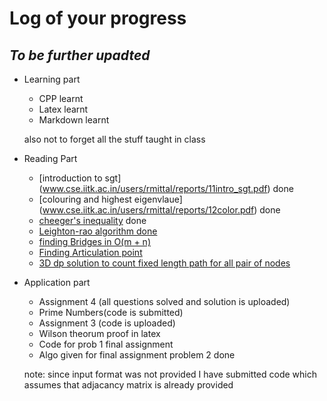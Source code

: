 # Log of your progress
## _To be further upadted_
* Learning part
  * CPP learnt
  * Latex learnt
  * Markdown learnt
 
  also not to forget all the stuff taught in class
 
* Reading Part
  * [introduction to sgt] (www.cse.iitk.ac.in/users/rmittal/reports/11intro_sgt.pdf) done
  * [colouring and highest eigenvlaue] (www.cse.iitk.ac.in/users/rmittal/reports/12color.pdf) done
  * [cheeger's inequality](www.cse.iitk.ac.in/users/rmittal/reports/13cheeger.pdf) done
  * [Leighton-rao algorithm done]()
  * [finding Bridges in O(m + n)](www.e-maxx-eng.appspot.com/graph/bridge-searching.html)
  * [Finding Articulation point](www.e-maxx-eng.appspot.com/graph/cutpoints.html)
  * [3D dp solution to count fixed length path for all pair of nodes](www.e-maxx-eng.appspot.com/graph/fixed_lenght_paths.html)
* Application part
  * Assignment 4 (all questions solved and solution is uploaded)
  * Prime Numbers(code is submitted)
  * Assignment 3 (code is uploaded)
  * Wilson theorum proof in latex
  *  Code for prob 1 final assignment
  *  Algo given for final assignment problem 2 done
  
  
  
    note: since input format was not provided I have submitted code which assumes that adjacancy matrix is already provided
